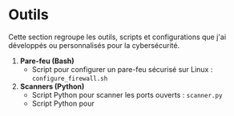 # Outils
Cette section regroupe les outils, scripts et configurations que j'ai développés ou personnalisés pour la cybersécurité.

1. **Pare-feu (Bash)**  
   - Script pour configurer un pare-feu sécurisé sur Linux : `configure_firewall.sh`
2. **Scanners (Python)**  
   - Script Python pour scanner les ports ouverts : `scanner.py`
   - Script Python pour      
